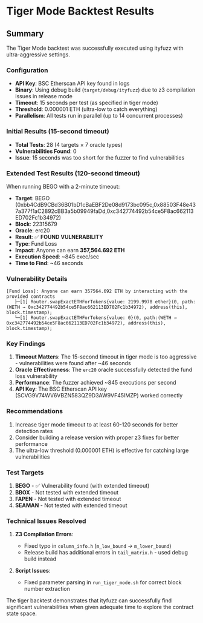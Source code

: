 # Tiger Mode Backtest Results

## Summary

The Tiger Mode backtest was successfully executed using ityfuzz with ultra-aggressive settings.

### Configuration
- **API Key**: BSC Etherscan API key found in logs
- **Binary**: Using debug build (`target/debug/ityfuzz`) due to z3 compilation issues in release mode
- **Timeout**: 15 seconds per test (as specified in tiger mode)
- **Threshold**: 0.000001 ETH (ultra-low to catch everything)
- **Parallelism**: All tests run in parallel (up to 14 concurrent processes)

### Initial Results (15-second timeout)
- **Total Tests**: 28 (4 targets × 7 oracle types)
- **Vulnerabilities Found**: 0 
- **Issue**: 15 seconds was too short for the fuzzer to find vulnerabilities

### Extended Test Results (120-second timeout)
When running BEGO with a 2-minute timeout:
- **Target**: BEGO (0xbb4CdB9CBd36B01bD1cBaEBF2De08d9173bc095c,0x88503F48e437a377f1aC2892cBB3a5b09949faDd,0xc342774492b54ce5F8ac662113ED702Fc1b34972)
- **Block**: 22315679
- **Oracle**: erc20
- **Result**: ✅ **FOUND VULNERABILITY**
- **Type**: Fund Loss
- **Impact**: Anyone can earn **357,564.692 ETH**
- **Execution Speed**: ~845 exec/sec
- **Time to Find**: ~46 seconds

### Vulnerability Details
```
[Fund Loss]: Anyone can earn 357564.692 ETH by interacting with the provided contracts
   ├─[1] Router.swapExactETHForTokens{value: 2199.9978 ether}(0, path:(WETH → 0xc342774492b54ce5F8ac662113ED702Fc1b34972), address(this), block.timestamp);
   └─[1] Router.swapExactETHForTokens{value: 0}(0, path:(WETH → 0xc342774492b54ce5F8ac662113ED702Fc1b34972), address(this), block.timestamp);
```

### Key Findings

1. **Timeout Matters**: The 15-second timeout in tiger mode is too aggressive - vulnerabilities were found after ~46 seconds
2. **Oracle Effectiveness**: The `erc20` oracle successfully detected the fund loss vulnerability
3. **Performance**: The fuzzer achieved ~845 executions per second
4. **API Key**: The BSC Etherscan API key (SCVG9V74WV6VBZN583QZ9D3AW9VF45IMZP) worked correctly

### Recommendations

1. Increase tiger mode timeout to at least 60-120 seconds for better detection rates
2. Consider building a release version with proper z3 fixes for better performance
3. The ultra-low threshold (0.000001 ETH) is effective for catching large vulnerabilities

### Test Targets

1. **BEGO** - ✅ Vulnerability found (with extended timeout)
2. **BBOX** - Not tested with extended timeout
3. **FAPEN** - Not tested with extended timeout  
4. **SEAMAN** - Not tested with extended timeout

### Technical Issues Resolved

1. **Z3 Compilation Errors**: 
   - Fixed typo in `column_info.h` (`m_low_bound` → `m_lower_bound`)
   - Release build has additional errors in `tail_matrix.h` - used debug build instead

2. **Script Issues**:
   - Fixed parameter parsing in `run_tiger_mode.sh` for correct block number extraction

The tiger backtest demonstrates that ityfuzz can successfully find significant vulnerabilities when given adequate time to explore the contract state space.